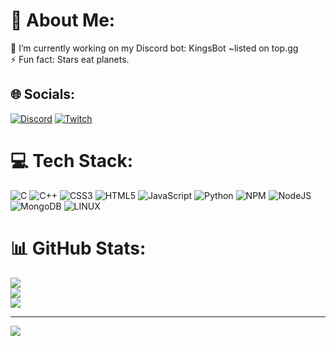 # 💫 About Me:
🔭 I’m currently working on my Discord bot: KingsBot ~listed on top.gg<br>⚡ Fun fact: Stars eat planets.


## 🌐 Socials:
[![Discord](https://img.shields.io/badge/Discord-%237289DA.svg?logo=discord&logoColor=white)](https://discord.gg/𝜜···»KingK«···𝛀#7640) <!-- [![Instagram](https://img.shields.io/badge/Instagram-%23E4405F.svg?logo=Instagram&logoColor=white)](https://instagram.com/KingKStreamt) --> [![Twitch](https://img.shields.io/badge/Twitch-%239146FF.svg?logo=Twitch&logoColor=white)](https://twitch.tv/KingKophuhn) 

# 💻 Tech Stack:
![C](https://img.shields.io/badge/c-%2300599C.svg?style=for-the-badge&logo=c&logoColor=white) ![C++](https://img.shields.io/badge/c++-%2300599C.svg?style=for-the-badge&logo=c%2B%2B&logoColor=white) ![CSS3](https://img.shields.io/badge/css3-%231572B6.svg?style=for-the-badge&logo=css3&logoColor=white) ![HTML5](https://img.shields.io/badge/html5-%23E34F26.svg?style=for-the-badge&logo=html5&logoColor=white) ![JavaScript](https://img.shields.io/badge/javascript-%23323330.svg?style=for-the-badge&logo=javascript&logoColor=%23F7DF1E) ![Python](https://img.shields.io/badge/python-3670A0?style=for-the-badge&logo=python&logoColor=ffdd54) ![NPM](https://img.shields.io/badge/NPM-%23000000.svg?style=for-the-badge&logo=npm&logoColor=white) ![NodeJS](https://img.shields.io/badge/node.js-6DA55F?style=for-the-badge&logo=node.js&logoColor=white) ![MongoDB](https://img.shields.io/badge/MongoDB-%234ea94b.svg?style=for-the-badge&logo=mongodb&logoColor=white) ![LINUX](https://img.shields.io/badge/Linux-FCC624?style=for-the-badge&logo=linux&logoColor=black)
# 📊 GitHub Stats:
![](https://github-readme-stats.vercel.app/api?username=KingKophuhn&theme=dark&hide_border=false&include_all_commits=true&count_private=true)<br/>
![](https://github-readme-streak-stats.herokuapp.com/?user=KingKophuhn&theme=dark&hide_border=false)<br/>
![](https://github-readme-stats.vercel.app/api/top-langs/?username=KingKophuhn&theme=dark&hide_border=false&include_all_commits=true&count_private=true&layout=compact)

---
[![](https://visitcount.itsvg.in/api?id=KingKophuhn&icon=0&color=0)](https://visitcount.itsvg.in)

<!-- Proudly created with GPRM ( https://gprm.itsvg.in ) -->

<!--
<p align="center">
<a href="https://git.io/typing-svg"><img src="https://readme-typing-svg.demolab.com?font=Fira+Code&size=25&duration=3000&pause=500&center=true&width=435&lines=A+wise+man+once+said%3A;%22Developing+is+fun!%22" alt="Typing SVG" /></a>
</p>

<p align="center"><img src="https://count.getloli.com/get/@:KingKophuhn?theme=rule34" width="400"></p><br>

<p float="left" align="center">

  <a href="https://github.com/KingKophuhn">
    <img src="https://img.shields.io/github/followers/KingKophuhn?style=for-the-badge&logo=github">
  <a href="https://github.com/KingKophuhn">
    <img src="https://img.shields.io/github/stars/KingKophuhn?style=for-the-badge&logo=git">
  <a href="https://github.com/KingKophuhn/KingKophuhn">
    <img src="https://img.shields.io/github/watchers/KingKophuhn/KingKophuhn?style=for-the-badge&logo=git">

</p><br><br>
-->
